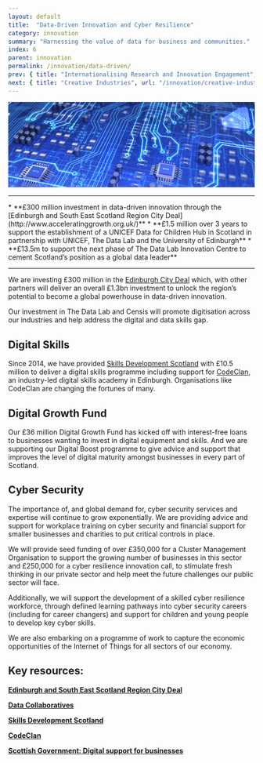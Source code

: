 ```yaml
---
layout: default
title:  "Data-Driven Innovation and Cyber Resilience"
category: innovation
summary: "Harnessing the value of data for business and communities."
index: 6
parent: innovation
permalink: /innovation/data-driven/
prev: { title: "Internationalising Research and Innovation Engagement", url: "/innovation/internationalising-research/" }
next: { title: "Creative Industries", url: "/innovation/creative-industries/" }
---
```


![A circuit board](/assets/images/pageimages/innovation5.jpg)
<br>
<hr>
* **£300 million investment in data-driven innovation through the [Edinburgh and South East Scotland Region City Deal](http://www.acceleratinggrowth.org.uk/)**
* **£1.5 million over 3 years to support the establishment of a UNICEF Data for Children Hub in Scotland in partnership with UNICEF, The Data Lab and the University of Edinburgh**
* **£13.5m to support the next phase of The Data Lab Innovation Centre to cement Scotland’s position as a global data leader**

<hr>

We are investing £300 million in the [Edinburgh City Deal](http://www.acceleratinggrowth.org.uk/) which, with other partners will deliver an overall £1.3bn investment to unlock the region’s potential to become a global powerhouse in data-driven innovation. 

Our investment in The Data Lab and Censis will promote digitisation across our industries and help address the digital and data skills gap.

## Digital Skills

Since 2014, we have provided [Skills Development Scotland](https://www.skillsdevelopmentscotland.co.uk/) with £10.5 million to deliver a digital skills programme including support for [CodeClan](https://codeclan.com/), an industry-led digital skills academy in Edinburgh. Organisations like CodeClan are changing the fortunes of many.

## Digital Growth Fund 

Our £36 million Digital Growth Fund has kicked off with interest-free loans to businesses wanting to invest in digital equipment and skills. And we are supporting our Digital Boost programme to give advice and support that improves the level of digital maturity amongst businesses in every part of Scotland.

## Cyber Security

The importance of, and global demand for, cyber security services and expertise will continue to grow exponentially. We are providing advice and support for workplace training on cyber security and financial support for smaller businesses and charities to put critical controls in place.

We will provide seed funding of over £350,000 for a Cluster Management Organisation to support the growing number of businesses in this sector and £250,000 for a cyber resilience innovation call, to stimulate fresh thinking in our private sector and help meet the future challenges our public sector will face.

Additionally, we will support the development of a skilled cyber resilience workforce, through defined learning pathways into cyber security careers (including for career changers) and support for children and young people to develop key cyber skills.

We are also embarking on a programme of work to capture the economic opportunities of the Internet of Things for all sectors of our economy.


## Key resources:

**[Edinburgh and South East Scotland Region City Deal](http://www.acceleratinggrowth.org.uk/)**

**[Data Collaboratives](http://datacollaboratives.org/)**

**[Skills Development Scotland](https://www.skillsdevelopmentscotland.co.uk/)**

**[CodeClan](https://codeclan.com/)**

**[Scottish Government: Digital support for businesses](https://beta.gov.scot/policies/digital/digital-support-for-businesses/)**
 
